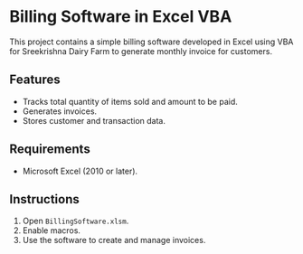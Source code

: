 # Billing Software in Excel VBA

This project contains a simple billing software developed in Excel using VBA for Sreekrishna Dairy Farm to generate monthly invoice for customers.

## Features
- Tracks total quantity of items sold and amount to be paid.
- Generates invoices.
- Stores customer and transaction data.

## Requirements
- Microsoft Excel (2010 or later).

## Instructions
1. Open `BillingSoftware.xlsm`.
2. Enable macros.
3. Use the software to create and manage invoices.
